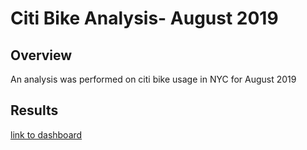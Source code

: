 # Citi Bike Analysis- August 2019
## Overview
An analysis was performed on citi bike usage in NYC for August 2019

## Results
[link to dashboard](https://public.tableau.com/app/profile/brett.o.malley/viz/NYCCitiBikeStory_16413512329080/NYCCitiBikeStory#1)

